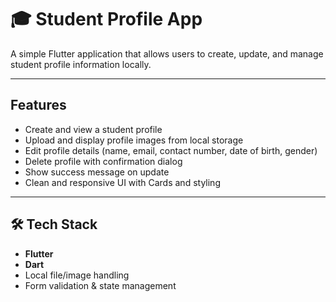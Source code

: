 # 🎓 Student Profile App

A simple Flutter application that allows users to create, update, and manage student profile information locally.

---

## Features

-  Create and view a student profile
-  Upload and display profile images from local storage
-  Edit profile details (name, email, contact number, date of birth, gender)
-  Delete profile with confirmation dialog
-  Show success message on update
-  Clean and responsive UI with Cards and styling

---

## 🛠 Tech Stack

- **Flutter**
- **Dart**
- Local file/image handling
- Form validation & state management
